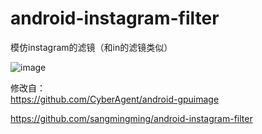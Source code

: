 # android-instagram-filter
  
模仿instagram的滤镜（和in的滤镜类似）


![image](https://raw.githubusercontent.com/imrunning/android-instagram-filter/master/Screenshot/Screenshot_2015-03-13-09-13-15.png)


修改自：   
https://github.com/CyberAgent/android-gpuimage

https://github.com/sangmingming/android-instagram-filter
